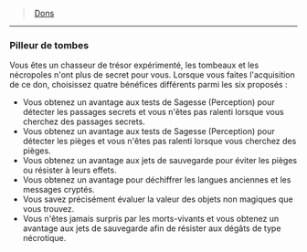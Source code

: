 ﻿> [Dons](hd_feats.md)

---

### Pilleur de tombes

Vous êtes un chasseur de trésor expérimenté, les tombeaux et les nécropoles n'ont plus de secret pour vous. Lorsque vous faites l'acquisition de ce don, choisissez quatre bénéfices différents parmi les six proposés :

* Vous obtenez un avantage aux tests de Sagesse (Perception) pour détecter les passages secrets et vous n'êtes pas ralenti lorsque vous cherchez des passages secrets.
* Vous obtenez un avantage aux tests de Sagesse (Perception) pour détecter les pièges et vous n'êtes pas ralenti lorsque vous cherchez des pièges.
* Vous obtenez un avantage aux jets de sauvegarde pour éviter les pièges ou résister à leurs effets.
* Vous obtenez un avantage pour déchiffrer les langues anciennes et les messages cryptés.
* Vous savez précisément évaluer la valeur des objets non magiques que vous trouvez.
* Vous n'êtes jamais surpris par les morts-vivants et vous obtenez un avantage aux jets de sauvegarde afin de résister aux dégâts de type nécrotique.

